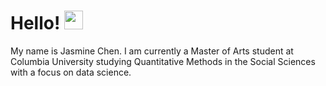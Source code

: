 # Hello! <img src="https://raw.githubusercontent.com/MartinHeinz/MartinHeinz/master/wave.gif" width="30px">
My name is Jasmine Chen. I am currently a Master of Arts student at Columbia University studying Quantitative Methods in the Social Sciences with a focus on data science.
